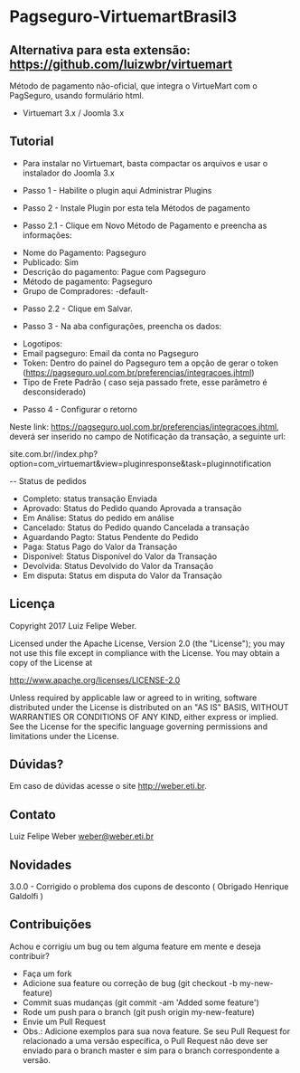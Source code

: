# Pagseguro-VirtuemartBrasil3
Alternativa para esta extensão: https://github.com/luizwbr/virtuemart
------------------------
Método de pagamento não-oficial, que integra o VirtueMart com o PagSeguro, usando formulário html.
* Virtuemart 3.x / Joomla 3.x

Tutorial
-------

* Para instalar no Virtuemart, basta compactar os arquivos e usar o instalador do Joomla 3.x

- Passo 1 - Habilite o plugin aqui Administrar Plugins

- Passo 2 - Instale Plugin por esta tela Métodos de pagamento

- Passo 2.1 - Clique em Novo Método de Pagamento e preencha as informações:

* Nome do Pagamento: Pagseguro
* Publicado: Sim
* Descrição do pagamento: Pague com Pagseguro
* Método de pagamento: Pagseguro
* Grupo de Compradores: -default-

- Passo 2.2 - Clique em Salvar.

- Passo 3 - Na aba configurações, preencha os dados:

* Logotipos:
* Email pagseguro: Email da conta no Pagseguro
* Token: Dentro do painel do Pagseguro tem a opção de gerar o token (https://pagseguro.uol.com.br/preferencias/integracoes.jhtml) 
* Tipo de Frete Padrão ( caso seja passado frete, esse parâmetro é desconsiderado)

- Passo 4 - Configurar o retorno

Neste link: https://pagseguro.uol.com.br/preferencias/integracoes.jhtml, deverá ser inserido no campo de Notificação da transação, a seguinte url:

site.com.br//index.php?option=com_virtuemart&view=pluginresponse&task=pluginnotification

-- Status de pedidos
* Completo: status transação Enviada
* Aprovado: Status do Pedido quando Aprovada a transação
* Em Análise: Status do pedido em análise
* Cancelado: Status do Pedido quando Cancelada a transação
* Aguardando Pagto: Status Pendente do Pedido
* Paga: Status Pago do Valor da Transação
* Disponível: Status Disponível do Valor da Transação
* Devolvida: Status Devolvido do Valor da Transação
* Em disputa: Status em disputa do Valor da Transação

Licença
-------

Copyright 2017 Luiz Felipe Weber.

Licensed under the Apache License, Version 2.0 (the "License"); you may not use this file except in compliance with the License. You may obtain a copy of the License at

http://www.apache.org/licenses/LICENSE-2.0

Unless required by applicable law or agreed to in writing, software distributed under the License is distributed on an "AS IS" BASIS, WITHOUT WARRANTIES OR CONDITIONS OF ANY KIND, either express or implied. See the License for the specific language governing permissions and limitations under the License.


Dúvidas?
----------

Em caso de dúvidas acesse o site http://weber.eti.br.

Contato
----------

Luiz Felipe Weber
weber@weber.eti.br

Novidades
-------------

3.0.0 - Corrigido o problema dos cupons de desconto ( Obrigado Henrique Galdolfi )

Contribuições
-------------

Achou e corrigiu um bug ou tem alguma feature em mente e deseja contribuir?

* Faça um fork
* Adicione sua feature ou correção de bug (git checkout -b my-new-feature)
* Commit suas mudanças (git commit -am 'Added some feature')
* Rode um push para o branch (git push origin my-new-feature)
* Envie um Pull Request
* Obs.: Adicione exemplos para sua nova feature. Se seu Pull Request for relacionado a uma versão específica, o Pull Request não deve ser enviado para o branch master e sim para o branch correspondente a versão.
